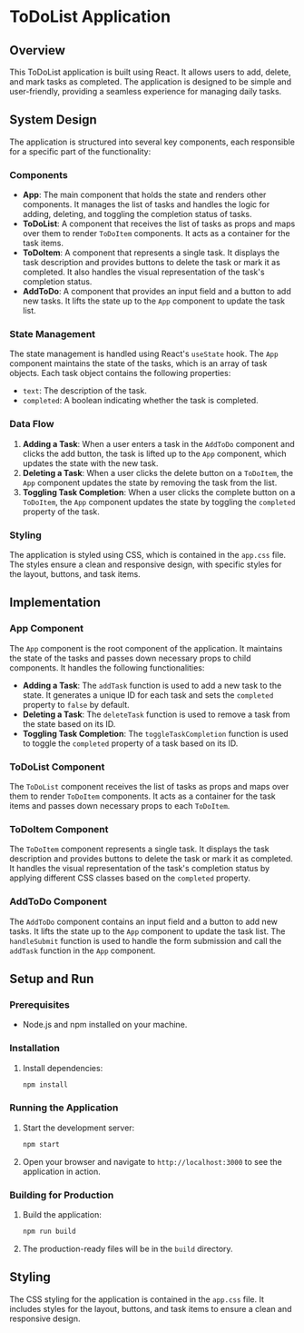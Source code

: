 # ToDoList Application

## Overview
This ToDoList application is built using React. It allows users to add, delete, and mark tasks as completed. The application is designed to be simple and user-friendly, providing a seamless experience for managing daily tasks.

## System Design
The application is structured into several key components, each responsible for a specific part of the functionality:

### Components
- **App**: The main component that holds the state and renders other components. It manages the list of tasks and handles the logic for adding, deleting, and toggling the completion status of tasks.
- **ToDoList**: A component that receives the list of tasks as props and maps over them to render `ToDoItem` components. It acts as a container for the task items.
- **ToDoItem**: A component that represents a single task. It displays the task description and provides buttons to delete the task or mark it as completed. It also handles the visual representation of the task's completion status.
- **AddToDo**: A component that provides an input field and a button to add new tasks. It lifts the state up to the `App` component to update the task list.

### State Management
The state management is handled using React's `useState` hook. The `App` component maintains the state of the tasks, which is an array of task objects. Each task object contains the following properties:
- `text`: The description of the task.
- `completed`: A boolean indicating whether the task is completed.

### Data Flow
1. **Adding a Task**: When a user enters a task in the `AddToDo` component and clicks the add button, the task is lifted up to the `App` component, which updates the state with the new task.
2. **Deleting a Task**: When a user clicks the delete button on a `ToDoItem`, the `App` component updates the state by removing the task from the list.
3. **Toggling Task Completion**: When a user clicks the complete button on a `ToDoItem`, the `App` component updates the state by toggling the `completed` property of the task.

### Styling
The application is styled using CSS, which is contained in the `app.css` file. The styles ensure a clean and responsive design, with specific styles for the layout, buttons, and task items.

## Implementation
### App Component
The `App` component is the root component of the application. It maintains the state of the tasks and passes down necessary props to child components. It handles the following functionalities:
- **Adding a Task**: The `addTask` function is used to add a new task to the state. It generates a unique ID for each task and sets the `completed` property to `false` by default.
- **Deleting a Task**: The `deleteTask` function is used to remove a task from the state based on its ID.
- **Toggling Task Completion**: The `toggleTaskCompletion` function is used to toggle the `completed` property of a task based on its ID.

### ToDoList Component
The `ToDoList` component receives the list of tasks as props and maps over them to render `ToDoItem` components. It acts as a container for the task items and passes down necessary props to each `ToDoItem`.

### ToDoItem Component
The `ToDoItem` component represents a single task. It displays the task description and provides buttons to delete the task or mark it as completed. It handles the visual representation of the task's completion status by applying different CSS classes based on the `completed` property.

### AddToDo Component
The `AddToDo` component contains an input field and a button to add new tasks. It lifts the state up to the `App` component to update the task list. The `handleSubmit` function is used to handle the form submission and call the `addTask` function in the `App` component.

## Setup and Run
### Prerequisites
- Node.js and npm installed on your machine.

### Installation
1. Install dependencies:
    ```bash
    npm install
    ```

### Running the Application
1. Start the development server:
    ```bash
    npm start
    ```

2. Open your browser and navigate to `http://localhost:3000` to see the application in action.

### Building for Production
1. Build the application:
    ```bash
    npm run build
    ```

2. The production-ready files will be in the `build` directory.

## Styling
The CSS styling for the application is contained in the `app.css` file. It includes styles for the layout, buttons, and task items to ensure a clean and responsive design.


